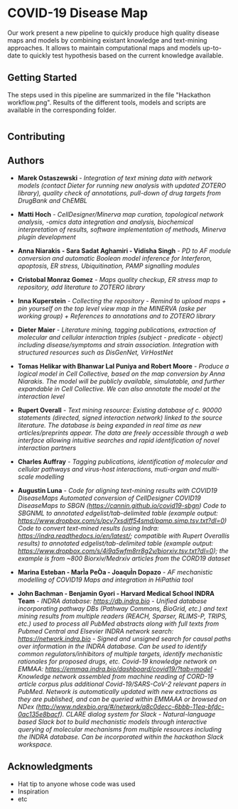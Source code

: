 # COVID-19 Disease Map

Our work present a new pipeline to quickly produce high quality disease maps and models by combining existant knowledge and text-mining approaches.
It allows to maintain computational maps and models up-to-date to quickly test hypothesis based on the current knowledge available. 

## Getting Started

The steps used in this pipeline are summarized in the file "Hackathon workflow.png".
Results of the different tools, models and scripts are available in the corresponding folder.

#
## Contributing


## Authors

* **Marek Ostaszewski** - *Integration of text mining data with network models (contact Dieter for running new analysis with updated ZOTERO library), quality check of annotations, pull-down of drug targets from DrugBank and ChEMBL* 


* **Matti Hoch** - *CellDesigner/Minerva map curation, topological network analysis, -omics data integration and analysis, biochemical interpretation of results, software implementation of methods, Minerva plugin development* 


* **Anna Niarakis - Sara Sadat Aghamiri - Vidisha Singh** - *PD to AF module conversion and automatic Boolean model inference for Interferon, apoptosis, ER stress, Ubiquitination, PAMP signalling modules* 


* **Cristobal Monraz Gomez** - *Maps quality checkup, ER stress map to repository, add literature to ZOTERO library*


* **Inna Kuperstein** - *Collecting the repository - Remind to upload maps + pin yourself on the top level view map in the MINERVA (aske per working group) + References to annotations and to ZOTERO library*


* **Dieter Maier** - *Literature mining, tagging publications, extraction of molecular and cellular interaction triples (subject - predicate - object) including disease/symptoms and strain association. Integration with structured resources such as DisGenNet, VirHostNet*


* **Tomas Helikar with Bhanwar Lal Puniya and Robert Moore** - *Produce a logical model in Cell Collective, based on the map conversion by Anna Niarakis. The model will be publicly available, simulatable, and further expandable in Cell Collective. We can also annotate the model at the interaction level*


* **Rupert Overall** - *Text mining resource: Existing database of c. 90000 statements (directed, signed interaction network) linked to the source literature. The database is being expanded in real time as new articles/preprints appear. The data are freely accessible through a web interface allowing intuitive searches and rapid identification of novel interaction partners*


* **Charles Auffray** - *Tagging publications, identification of molecular and cellular pathways and virus-host interactions, muti-organ and multi-scale modelling*


* **Augustin Luna** - *Code for aligning text-mining results with COVID19 DiseaseMaps
Automated conversion of CellDesigner COVID19 DiseaseMaps to SBGN (https://cannin.github.io/covid19-sbgn)
Code to SBGNML to annotated edgelist/tab-delimited table (example output: https://www.dropbox.com/s/pcv7xsdiff54smd/pamp.simp.tsv.txt?dl=0) 
Code to convert text-mined results (using Indra: https://indra.readthedocs.io/en/latest/; compatible with Rupert Overallís results) to annotated edgelist/tab-delimited table (example output: https://www.dropbox.com/s/4i9a5wfm8rr8g2v/biorxiv.tsv.txt?dl=0); the example is from ~800 Biorxiv/Medrxiv articles from the CORD19 dataset* 


* **Marina Esteban - MarÌa PeÒa - JoaquÌn Dopazo** - *AF mechanistic modelling of COVID19 Maps and integration in HiPathia tool*


* **John Bachman - Benjamin Gyori - Harvard Medical School INDRA Team** - *INDRA database: https://db.indra.bio - Unified database incorporating pathway DBs (Pathway Commons, BioGrid, etc.) and text mining results from multiple readers (REACH, Sparser, RLIMS-P, TRIPS, etc.) used to process all PubMed abstracts along with full texts from Pubmed Central and Elsevier
INDRA network search: https://network.indra.bio - Signed and unsigned search for causal paths over information in the INDRA database. Can be used to identify common regulators/inhibitors of multiple targets, identify mechanistic rationales for proposed drugs, etc.
Covid-19 knowledge network on EMMAA: https://emmaa.indra.bio/dashboard/covid19/?tab=model - Knowledge network assembled from machine reading of CORD-19 article corpus plus additional Covid-19/SARS-CoV-2 relevant papers in PubMed. Network is automatically updated with new extractions as they are published, and can be queried within EMMAAA or browsed on NDex (http://www.ndexbio.org/#/network/a8c0decc-6bbb-11ea-bfdc-0ac135e8bacf).
CLARE dialog system for Slack - Natural-language based Slack bot to build mechanistic models through interactive querying of molecular mechanisms from multiple resources including the INDRA database. Can be incorporated within the hackathon Slack workspace.*

## Acknowledgments

* Hat tip to anyone whose code was used
* Inspiration
* etc
